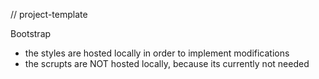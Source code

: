 // project-template

Bootstrap
- the styles are hosted locally in order to implement modifications
- the scrupts are NOT hosted locally, because its currently not needed